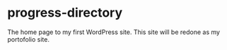 # progress-directory
The home page to my first WordPress site.
This site will be redone as my portofolio site.

